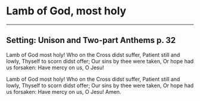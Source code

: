 # Lamb of God, most holy

***

## Setting: Unison and Two-part Anthems p. 32

Lamb of God most holy!
Who on the Cross didst suffer,
Patient still and lowly,
Thyself to scorn didst offer;
Our sins by thee were taken,
Or hope had us forsaken:
Have mercy on us, O Jesu!

Lamb of God most holy!
Who on the Cross didst suffer,
Patient still and lowly,
Thyself to scorn didst offer;
Our sins by thee were taken,
Or hope had us forsaken:
Have mercy on us, O Jesu!
Amen.